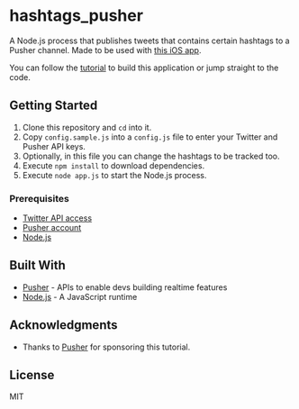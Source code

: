 # hashtags_pusher

A Node.js process that publishes tweets that contains certain hashtags to a Pusher channel. Made to be used with [this iOS app](https://github.com/eh3rrera/twitter-feed-pusher).

You can follow the [tutorial](https://pusher.com/tutorials/twitter-feed-swift/) to build this application or jump straight to the code.

## Getting Started
1. Clone this repository and `cd` into it.
2. Copy `config.sample.js` into a `config.js` file to enter your Twitter and Pusher API keys.
3. Optionally, in this file you can change the hashtags to be tracked too.
4. Execute `npm install` to download dependencies.
5. Execute `node app.js` to start the Node.js process.

### Prerequisites

- [Twitter API access](https://apps.twitter.com/app/new)
- [Pusher account](https://pusher.com/signup)
- [Node.js](https://nodejs.org/en/download/)

## Built With

* [Pusher](https://pusher.com/) - APIs to enable devs building realtime features
* [Node.js](https://nodejs.org) - A JavaScript runtime

## Acknowledgments
* Thanks to [Pusher](https://pusher.com/) for sponsoring this tutorial.

## License
MIT
